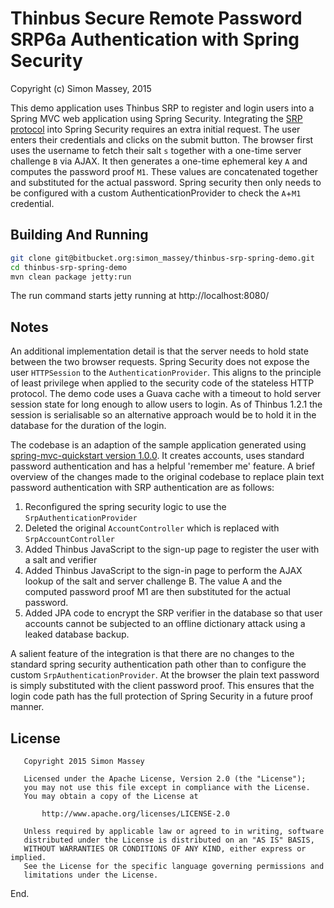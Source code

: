 # Thinbus Secure Remote Password SRP6a Authentication with Spring Security

Copyright (c) Simon Massey, 2015
 
This demo application uses Thinbus SRP to register and login users into a Spring MVC web application using Spring Security. Integrating the [SRP protocol](http://srp.stanford.edu/design.html) into Spring Security requires an extra initial request. The user enters their credentials and clicks on the submit button. The browser first uses the username to fetch their salt `s` together with a one-time server challenge `B` via AJAX. It then generates a one-time ephemeral key `A` and computes the password proof `M1`. These values are concatenated together and substituted for the actual password.  Spring security then only needs to be configured with a custom AuthenticationProvider to check the `A`+`M1` credential.  

## Building And Running

```sh
git clone git@bitbucket.org:simon_massey/thinbus-srp-spring-demo.git
cd thinbus-srp-spring-demo
mvn clean package jetty:run
```

The run command starts jetty running at http://localhost:8080/

## Notes

An additional implementation detail is that the server needs to hold state between the two browser requests. Spring Security does not expose the user `HTTPSession` to the `AuthenticationProvider`. This aligns to the principle of least privilege when applied to the security code of the stateless HTTP protocol. The demo code uses a Guava cache with a timeout to hold server session state for long enough to allow users to login. As of Thinbus 1.2.1 the session is serialisable so an alternative approach would be to hold it in the database for the duration of the login.  

The codebase is an adaption of the sample application generated using [spring-mvc-quickstart version 1.0.0](https://github.com/kolorobot/spring-mvc-quickstart-archetype). It creates accounts, uses standard password authentication and has a helpful 'remember me' feature. A brief overview of the changes made to the original codebase to replace plain text password authentication with SRP authentication are as follows:
 
1. Reconfigured the spring security logic to use the `SrpAuthenticationProvider`
1. Deleted the original `AccountController` which is replaced with `SrpAccountController`
1. Added Thinbus JavaScript to the sign-up page to register the user with a salt and verifier
1. Added Thinbus JavaScript to the sign-in page to perform the AJAX lookup of the salt and server challenge B. The value A and the computed password proof M1 are then substituted for the actual password. 
1. Added JPA code to encrypt the SRP verifier in the database so that user accounts cannot be subjected to an offline dictionary attack using a leaked database backup. 

A salient feature of the integration is that there are no changes to the standard spring security authentication path other than to configure the custom `SrpAuthenticationProvider`. At the browser the plain text password is simply substituted with the client password proof. This ensures that the login code path has the full protection of Spring Security in a future proof manner.

## License

```
   Copyright 2015 Simon Massey

   Licensed under the Apache License, Version 2.0 (the "License");
   you may not use this file except in compliance with the License.
   You may obtain a copy of the License at

       http://www.apache.org/licenses/LICENSE-2.0

   Unless required by applicable law or agreed to in writing, software
   distributed under the License is distributed on an "AS IS" BASIS,
   WITHOUT WARRANTIES OR CONDITIONS OF ANY KIND, either express or implied.
   See the License for the specific language governing permissions and
   limitations under the License.
```
   
End.